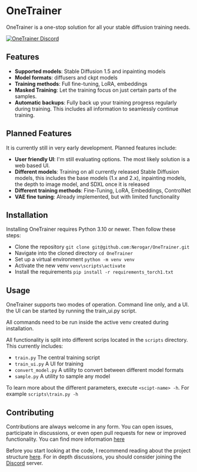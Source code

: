 # OneTrainer

OneTrainer is a one-stop solution for all your stable diffusion training needs.

<a href="https://discord.gg/KwgcQd5scF"><img src="https://discord.com/api/guilds/1102003518203756564/widget.png" alt="OneTrainer Discord"/></a>

## Features

- **Supported models**: Stable Diffusion 1.5 and inpainting models
- **Model formats**: diffusers and ckpt models
- **Training methods**: Full fine-tuning, LoRA, embeddings
- **Masked Training**: Let the training focus on just certain parts of the samples.
- **Automatic backups**: Fully back up your training progress regularly during training. This includes all information
  to seamlessly continue training.

## Planned Features

It is currently still in very early development. Planned features include:

- **User friendly UI**: I'm still evaluating options. The most likely solution is a web based UI.
- **Different models**: Training on all currently released Stable Diffusion models, this includes the base models (1.x
  and 2.x), inpainting models, the depth to image model, and SDXL once it is released
- **Different training methods**: Fine-Tuning, LoRA, Embeddings, ControlNet
- **VAE fine tuning**: Already implemented, but with limited functionality

## Installation

Installing OneTrainer requires Python 3.10 or newer. Then follow these steps:

- Clone the repository `git clone git@github.com:Nerogar/OneTrainer.git`
- Navigate into the cloned directory `cd OneTrainer`
- Set up a virtual environment `python -m venv venv`
- Activate the new venv `venv\scripts\activate`
- Install the requirements `pip install -r requirements_torch1.txt`

## Usage

OneTrainer supports two modes of operation. Command line only, and a UI. the UI can be started by running the
train_ui.py script.

All commands need to be run inside the active venv created during installation.

All functionality is split into different scrips located in the `scripts` directory. This currently includes:

- `train.py` The central training script
- `train_ui.py` A UI for training
- `convert_model.py` A utility to convert between different model formats
- `sample.py` A utility to sample any model

To learn more about the different parameters, execute `<scipt-name> -h`. For example `scripts\train.py -h`

## Contributing

Contributions are always welcome in any form. You can open issues, participate in discussions, or even open pull
requests for new or improved functionality. You can find more information [here](docs/Contributing.md)

Before you start looking at the code, I recommend reading about the project structure [here](docs/ProjectStructure.md).
For in depth discussions, you should consider joining the [Discord](https://discord.gg/KwgcQd5scF) server.